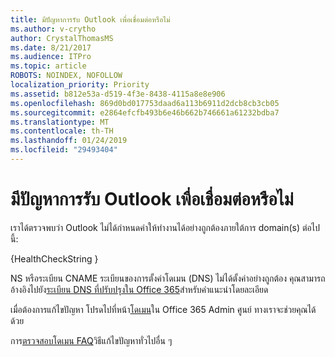 ```yaml
---
title: มีปัญหาการรับ Outlook เพื่อเชื่อมต่อหรือไม่
ms.author: v-crytho
author: CrystalThomasMS
ms.date: 8/21/2017
ms.audience: ITPro
ms.topic: article
ROBOTS: NOINDEX, NOFOLLOW
localization_priority: Priority
ms.assetid: b812e53a-d519-4f3e-8438-4115a8e8e906
ms.openlocfilehash: 869d0bd017753daad6a113b6911d2dcb8cb3cb05
ms.sourcegitcommit: e2864efcfb493b6e46b662b746661a61232bdba7
ms.translationtype: MT
ms.contentlocale: th-TH
ms.lasthandoff: 01/24/2019
ms.locfileid: "29493404"
---
```

# <a name="having-issues-getting-outlook-to-connect"></a>มีปัญหาการรับ Outlook เพื่อเชื่อมต่อหรือไม่

เราได้ตรวจพบว่า Outlook ไม่ได้กำหนดค่าให้ทำงานได้อย่างถูกต้องภายใต้การ domain(s) ต่อไปนี้:
  
{HealthCheckString }
  
NS หรือระเบียน CNAME ระเบียนของการตั้งค่าโดเมน (DNS) ไม่ได้ตั้งค่าอย่างถูกต้อง คุณสามารถอ้างอิงไปยัง[ระเบียน DNS ที่ปรับปรุงใน Office 365](https://support.office.com/article/https://support.office.com/en-us/article/Create-DNS-records-for-Office-365-when-you-manage-your-DNS-records-B0F3FDCA-8A80-4E8E-9EF3-61E8A2A9AB23.aspx)สำหรับคำแนะนำโดยละเอียด 
  
เมื่อต้องการแก้ไขปัญหา โปรดไปที่หน้า[โดเมน](https://support.office.com/article/https://portal.office.com/adminportal/home.aspx#/Domains)ใน Office 365 Admin ศูนย์ ทางเราจะช่วยคุณได้ด้วย 
  
การ[ตรวจสอบโดเมน FAQ](https://support.office.com/article/https://support.office.com/article/7b7b075d-79f9-4e37-8a9e-fb60c1d95166.aspx)วิธีแก้ไขปัญหาทั่วไปอื่น ๆ 
  

